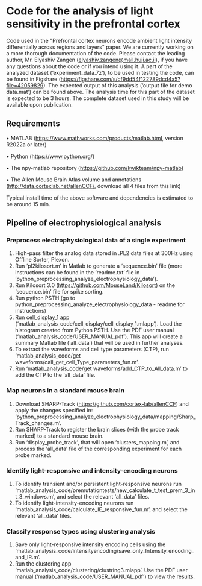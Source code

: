 # Code for the analysis of light sensitivity in the prefrontal cortex
Code used in the "Prefrontal cortex neurons encode ambient light intensity differentially across regions and layers" paper.
We are currently working on a more thorough documentation of the code.
Please contact the leading author, Mr. Elyashiv Zangen (elyashiv.zangen@mail.huji.ac.il), if you have any questions about the code or if you intend using it.
A part of the analyzed dataset (‘experiment_data.7z’), to be used in testing the code, can be found in Figshare (https://figshare.com/s/cf9dd54f122789dcd4a5?file=42059829). The expected output of this analysis (‘output file for demo data.mat’) can be found above. The analysis time for this part of the dataset is expected to be 3 hours.
The complete dataset used in this study will be available upon publication.

## Requirements
•	MATLAB (https://www.mathworks.com/products/matlab.html, version R2022a or later)

•	Python (https://www.python.org/)

•	The npy-matlab repository (https://github.com/kwikteam/npy-matlab)

•	The Allen Mouse Brain Atlas volume and annotations (http://data.cortexlab.net/allenCCF/, download all 4 files from this link)

Typical install time of the above software and dependencies is estimated to be around 15 min.


## Pipeline of electrophysiological analysis
### Preprocess electrophysiological data of a single experiment 
1.	High-pass filter the analog data stored in .PL2 data files at 300Hz using Offline Sorter, Plexon.
2.	Run ‘pl2kilosort.m’ in Matlab to generate a ‘sequence.bin’ file (more instructions can be found in the ‘readme.txt’ file in ’python_preprocessing_analyze_electrophysiology_data’).
3.	Run Kilosort 3.0 (https://github.com/MouseLand/Kilosort) on the ‘sequence.bin’ file for spike sorting.
4.	Run python PSTH (go to python_preprocessing_analyze_electrophysiology_data - readme for instructions)
5.	Run cell_display_1 app (‘matlab_analysis_code/cell_display/cell_display_1.mlapp’). Load the histogram created from Python PSTH. Use the PDF user manual (‘matlab_analysis_code/USER_MANUAL.pdf’). This app will create a summary Matlab file (‘all_data’) that will be used in further analyses.
6.	To extract the waveforms and cell type parameters (CTP), run ‘matlab_analysis_code/get waveforms/call_get_cell_Type_parameters_fun.m’.
7.	Run ‘matlab_analysis_code/get waveforms/add_CTP_to_All_data.m’ to add the CTP to the ‘all_data’ file.

### Map neurons in a standard mouse brain
1.	Download SHARP-Track (https://github.com/cortex-lab/allenCCF) and apply the changes specified in: ‘python_preprocessing_analyze_electrophysiology_data/mapping/Sharp_Track_changes.m’.
2.	Run SHARP-Track to register the brain slices (with the probe track marked) to a standard mouse brain.
3.	Run ‘display_probe_track’, that will open ‘clusters_mapping.m’, and process the ‘all_data’ file of the corresponding experiment for each probe marked.
   
### Identify light-responsive and intensity-encoding neurons
1.	To identify transient and/or persistent light-responsive neurons run ‘matlab_analysis_code/premutationtests/new_calculate_t_test_prem_3_int_3_windows.m’, and select the relevant ‘all_data’ files.
2.	To identify light-intensity-encoding neurons run ‘matlab_analysis_code/calculate_IE_responsive_fun.m’, and select the relevant ‘all_data’ files.

### Classify response types using clustering analysis
1.	Save only light-responsive intensity encoding cells using the ‘matlab_analysis_code/intensityencoding/save_only_Intensity_encoding_and_IR.m’.
2.	Run the clustering app ‘matlab_analysis_code/clustering/clustring3.mlapp’. Use the PDF user manual (‘matlab_analysis_code/USER_MANUAL.pdf’) to view the results.





   
